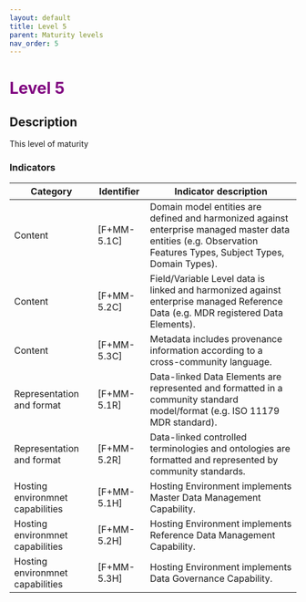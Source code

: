```yaml
---
layout: default
title: Level 5
parent: Maturity levels
nav_order: 5
---
```


# <span style="color:purple;font-weight:bold">Level 5</span>

## Description

This level of maturity 

### Indicators

| Category | Identifier | Indicator description |
| -------- | ---------- | ---------------------- |
| Content | [F+MM-5.1C] | Domain model entities are defined and harmonized against enterprise managed master data entities (e.g. Observation Features Types, Subject Types, Domain Types). |
| Content | [F+MM-5.2C] | Field/Variable Level data is linked and harmonized against enterprise managed Reference Data (e.g. MDR registered Data Elements). |
| Content | [F+MM-5.3C] | Metadata includes provenance information according to a cross-community language. |
| Representation and format |  [F+MM-5.1R] | Data-linked Data Elements are represented and formatted in a community standard model/format (e.g. ISO 11179 MDR standard). |
| Representation and format |  [F+MM-5.2R] | Data-linked controlled terminologies and ontologies are formatted and represented by community standards. |
| Hosting environmnet capabilities | [F+MM-5.1H] | Hosting Environment implements Master Data Management Capability. |
| Hosting environmnet capabilities | [F+MM-5.2H] | Hosting Environment implements Reference Data Management Capability. |
| Hosting environmnet capabilities | [F+MM-5.3H] | Hosting Environment implements Data Governance Capability. |
